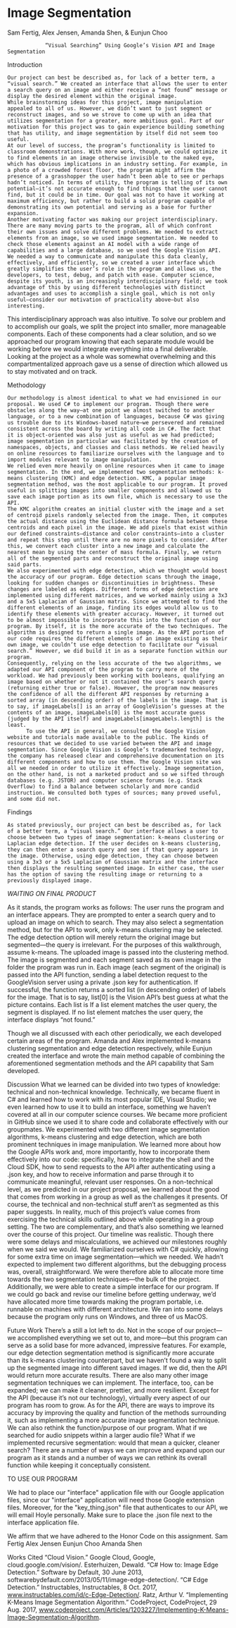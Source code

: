 # Image Segmentation 
Sam Fertig, Alex Jensen, Amanda Shen, & Eunjun Choo

		 		“Visual Searching” Using Google’s Vision API and Image Segmentation


Introduction

	Our project can best be described as, for lack of a better term, a “visual search.” We created an interface that allows the user to enter a search query on an image and either receive a “not found” message or display the desired element within the original image. 
	While brainstorming ideas for this project, image manipulation appealed to all of us. However, we didn’t want to just segment or reconstruct images, and so we strove to come up with an idea that utilizes segmentation for a greater, more ambitious goal. Part of our motivation for this project was to gain experience building something that has utility, and image segmentation by itself did not seem too useful. 
	At our level of success, the program’s functionality is limited to classroom demonstrations. With more work, though, we could optimize it to find elements in an image otherwise invisible to the naked eye, which has obvious implications in an industry setting. For example, in a photo of a crowded forest floor, the program might affirm the presence of a grasshopper the user hadn’t been able to see or perhaps hadn’t noticed. In terms of utility, the program is telling of its own potential—it’s not accurate enough to find things that the user cannot find, but it could be in time. Our goal was not to have it working at maximum efficiency, but rather to build a solid program capable of demonstrating its own potential and serving as a base for further expansion.
	Another motivating factor was making our project interdisciplinary. There are many moving parts to the program, all of which confront their own issues and solve different problems. We needed to extract elements from an image, so we used image segmentation. We needed to check those elements against an AI model with a wide range of capabilities and a large database, so we used the Google Vision API. We needed a way to communicate and manipulate this data cleanly, effectively, and efficiently, so we created a user interface which greatly simplifies the user’s role in the program and allows us, the developers, to test, debug, and patch with ease. Computer science, despite its youth, is an increasingly interdisciplinary field; we took advantage of this by using different technologies with distinct advantages and uses to accomplish a single goal, which is not only useful—consider our motivation of practicality above—but also interesting. 
This interdisciplinary approach was also intuitive. To solve our problem and to accomplish our goals, we split the project into smaller, more manageable components. Each of these components had a clear solution, and so we approached our program knowing that each separate module would be working before we would integrate everything into a final deliverable. Looking at the project as a whole was somewhat overwhelming and this compartmentalized approach gave us a sense of direction which allowed us to stay motivated and on track. 

Methodology

	Our methodology is almost identical to what we had envisioned in our proposal. We used C# to implement our program. Though there were obstacles along the way—at one point we almost switched to another language, or to a new combination of languages, because C# was giving us trouble due to its Windows-based nature—we persevered and remained consistent across the board by writing all code in C#. The fact that it is object-oriented was also just as useful as we had predicted; image segmentation in particular was facilitated by the creation of namespaces, objects, and classes and class methods. We relied heavily on online resources to familiarize ourselves with the language and to import modules relevant to image manipulation. 
	We relied even more heavily on online resources when it came to image segmentation. In the end, we implemented two segmentation methods: k-means clustering (KMC) and edge detection. KMC, a popular image segmentation method, was the most applicable to our program. It proved useful in splitting images into smaller components and allowed us to save each image portion as its own file, which is necessary to use the API. 
	The KMC algorithm creates an initial cluster with the image and a set of centroid pixels randomly selected from the image. Then, it computes the actual distance using the Euclidean distance formula between these centroids and each pixel in the image. We add pixels that exist within our defined constraints—distance and color constraints—into a cluster and repeat this step until there are no more pixels to consider. After this, we convert each cluster into a new image and calculate the nearest mean by using the center of mass formula. Finally, we return all of the segmented parts and reconstruct the original image using said parts. 
	We also experimented with edge detection, which we thought would boost the accuracy of our program. Edge detection scans through the image, looking for sudden changes or discontinuities in brightness. These changes are labeled as edges. Different forms of edge detection are implemented using different matrices, and we worked mainly using a 3x3 and a 5x5 Laplacian of Gaussian matrix. Since we attempted to find the different elements of an image, finding its edges would allow us to identify these elements with greater accuracy. However, it turned out to be almost impossible to incorporate this into the function of our program. By itself, it is the more accurate of the two techniques. The algorithm is designed to return a single image. As the API portion of our code requires the different elements of an image existing as their own image, we couldn’t use edge detection to facilitate our “visual search.” However, we did build it in as a separate function within our program.
	Consequently, relying on the less accurate of the two algorithms, we adapted our API component of the program to carry more of the workload. We had previously been working with booleans, qualifying an image based on whether or not it contained the user’s search query (returning either true or false). However, the program now measures the confidence of all the different API responses by returning a sorted array (in descending order) of the labels in the image. That is to say, if imageLabels[] is an array of GoogleVision’s guesses at the contents of an image, imageLabels[0] is the most accurate guess (judged by the API itself) and imageLabels[imageLabels.length] is the least. 
	      To use the API in general, we consulted the Google Vision website and tutorials made available to the public. The kinds of resources that we decided to use varied between the API and image segmentation. Since Google Vision is Google’s trademarked technology, the company has released clear and comprehensive documentation on its different components and how to use them. The Google Vision site was all we needed in order to utilize it effectively. Image segmentation, on the other hand, is not a marketed product and so we sifted through databases (e.g. JSTOR) and computer science forums (e.g. Stack Overflow) to find a balance between scholarly and more candid instruction. We consulted both types of sources; many proved useful, and some did not.
	      
Findings

	As stated previously, our project can best be described as, for lack of a better term, a “visual search.” Our interface allows a user to choose between two types of image segmentation: k-means clustering or Laplacian edge detection. If the user decides on k-means clustering, they can then enter a search query and see if that query appears in the image. Otherwise, using edge detection, they can choose between using a 3x3 or a 5x5 Laplacian of Gaussian matrix and the interface then displays the resulting segmented image. In either case, the user has the option of saving the resulting image or returning to a previously displayed image.

*WAITING ON FINAL PRODUCT*

As it stands, the program works as follows:
	The user runs the program and an interface appears. They are prompted to enter a search query and to upload an image on which to search. They may also select a segmentation method, but for the API to work, only k-means clustering may be selected. The edge detection option will merely return the original image but segmented—the query is irrelevant. For the purposes of this walkthrough, assume k-means. 
	The uploaded image is passed into the clustering method. The image is segmented and each segment saved as its own image in the folder the program was run in.
	Each image (each segment of the original) is passed into the API function, sending a label detection request to the GoogleVision server using a private .json key for authentication. If successful, the function returns a sorted list (in descending order) of labels for the image. That is to say, list[0] is the Vision API’s best guess at what the picture contains.
Each list is 
If a list element matches the user query, the segment is displayed.
If no list element matches the user query, the interface displays “not found.”

   Though we all discussed with each other periodically, we each developed certain areas of the program. Amanda and Alex implemented k-means clustering segmentation and edge detection respectively, while Eunjun created the interface and wrote the main method capable of combining the aforementioned segmentation methods and the API capability that Sam developed. 

Discussion
	What we learned can be divided into two types of knowledge: technical and non-technical knowledge. 
	Technically, we became fluent in C# and learned how to work with its most popular IDE, Visual Studio; we even learned how to use it to build an interface, something we haven’t covered at all in our computer science courses. We became more proficient in GitHub since we used it to share code and collaborate effectively with our groupmates. We experimented with two different image segmentation algorithms, k-means clustering and edge detection, which are both prominent techniques in image manipulation. We learned more about how the Google APIs work and, more importantly, how to incorporate them effectively into our code: specifically, how to integrate the shell and the Cloud SDK, how to send requests to the API after authenticating using a .json key, and how to receive information and parse through it to communicate meaningful, relevant user responses. 
On a non-technical level, as we predicted in our project proposal, we learned about the good that comes from working in a group as well as the challenges it presents. Of course, the technical and non-technical stuff aren’t as segmented as this paper suggests. In reality, much of this project’s value comes from exercising the technical skills outlined above while operating in a group setting. The two are complementary, and that’s also something we learned over the course of this project. 
   Our timeline was realistic. Though there were some delays and miscalculations, we achieved our milestones roughly when we said we would. We familiarized ourselves with C# quickly, allowing for some extra time on image segmentation—which we needed. We hadn’t expected to implement two different algorithms, but the debugging process was, overall, straightforward. We were therefore able to allocate more time towards the two segmentation techniques—the bulk of the project. Additionally, we were able to create a simple interface for our program.
   If we could go back and revise our timeline before getting underway, we’d have allocated more time towards making the program portable, i.e. runnable on machines with different architecture. We ran into some delays because the program only runs on Windows, and three of us MacOS.

Future Work
       There’s a still a lot left to do. Not in the scope of our project—we accomplished everything we set out to, and more—but this program can serve as a solid base for more advanced, impressive features. For example, our edge detection segmentation method is significantly more accurate than its k-means clustering counterpart, but we haven’t found a way to split up the segmented image into different saved images. If we did, then the API would return more accurate results. There are also many other image segmentation techniques we can implement. The interface, too, can be expanded; we can make it cleaner, prettier, and more resilient.
       Except for the API (because it’s not our technology), virtually every aspect of our program has room to grow. As for the API, there are ways to improve its accuracy by improving the quality and function of the methods surrounding it, such as implementing a more accurate image segmentation technique. 
       We can also rethink the function/purpose of our program. What if we searched for audio snippets within a larger audio file? What if we implemented recursive segmentation: would that mean a quicker, cleaner search? There are a number of ways we can improve and expand upon our program as it stands and a number of ways we can rethink its overall function while keeping it conceptually consistent.



TO USE OUR PROGRAM

We had to place our "interface" application file with our Google application files, since our "interface" application will need those Google extension files. Moreover, for the "key_thing.json" file that authenticates to our API, we will email Hoyle personally. Make sure to place the .json file next to the interface application file.



We affirm that we have adhered to the Honor Code on this assignment.
Sam Fertig
Alex Jensen
Eunjun Choo
Amanda Shen




Works Cited
“Cloud Vision.” Google Cloud, Google, cloud.google.com/vision/.
Esterhuizen, Dewald. “C# How to: Image Edge Detection.” Software by Default, 30 June 2013, softwarebydefault.com/2013/05/11/image-edge-detection/.
“C# Edge Detection.” Instructables, Instructables, 8 Oct. 2017, www.instructables.com/id/c-Edge-Detection/.
Ratz, Arthur V. “Implementing K-Means Image Segmentation Algorithm.” CodeProject, CodeProject, 29 Aug. 2017, www.codeproject.com/Articles/1203227/Implementing-K-Means-Image-Segmentation-Algorithm.
